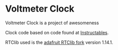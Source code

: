 # Voltmeter Clock

Voltmeter Clock is a project of awesomeness

Clock code based on code found at [Instructables](https://www.instructables.com/Steampunk-Voltmeter-Clock/).

RTClib used is the [adafruit RTClib fork](https://github.com/adafruit/RTClib) version 1.14.1.
